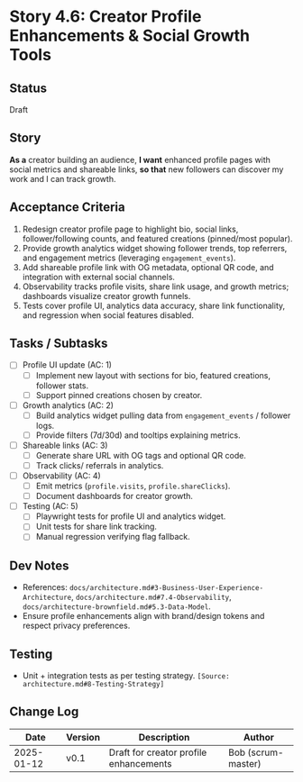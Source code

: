 
# Story 4.6: Creator Profile Enhancements & Social Growth Tools

## Status
Draft

## Story
**As a** creator building an audience,
**I want** enhanced profile pages with social metrics and shareable links,
**so that** new followers can discover my work and I can track growth.

## Acceptance Criteria
1. Redesign creator profile page to highlight bio, social links, follower/following counts, and featured creations (pinned/most popular).  
2. Provide growth analytics widget showing follower trends, top referrers, and engagement metrics (leveraging `engagement_events`).  
3. Add shareable profile link with OG metadata, optional QR code, and integration with external social channels.  
4. Observability tracks profile visits, share link usage, and growth metrics; dashboards visualize creator growth funnels.  
5. Tests cover profile UI, analytics data accuracy, share link functionality, and regression when social features disabled.

## Tasks / Subtasks
- [ ] Profile UI update (AC: 1)  
  - [ ] Implement new layout with sections for bio, featured creations, follower stats.  
  - [ ] Support pinned creations chosen by creator.  
- [ ] Growth analytics (AC: 2)  
  - [ ] Build analytics widget pulling data from `engagement_events` / follower logs.  
  - [ ] Provide filters (7d/30d) and tooltips explaining metrics.  
- [ ] Shareable links (AC: 3)  
  - [ ] Generate share URL with OG tags and optional QR code.  
  - [ ] Track clicks/ referrals in analytics.  
- [ ] Observability (AC: 4)  
  - [ ] Emit metrics (`profile.visits`, `profile.shareClicks`).  
  - [ ] Document dashboards for creator growth.  
- [ ] Testing (AC: 5)  
  - [ ] Playwright tests for profile UI and analytics widget.  
  - [ ] Unit tests for share link tracking.  
  - [ ] Manual regression verifying flag fallback.

## Dev Notes
- References: `docs/architecture.md#3-Business-User-Experience-Architecture`, `docs/architecture.md#7.4-Observability`, `docs/architecture-brownfield.md#5.3-Data-Model`.
- Ensure profile enhancements align with brand/design tokens and respect privacy preferences.

## Testing
- Unit + integration tests as per testing strategy. `[Source: architecture.md#8-Testing-Strategy]`

## Change Log
| Date | Version | Description | Author |
| --- | --- | --- | --- |
| 2025-01-12 | v0.1 | Draft for creator profile enhancements | Bob (scrum-master) |
